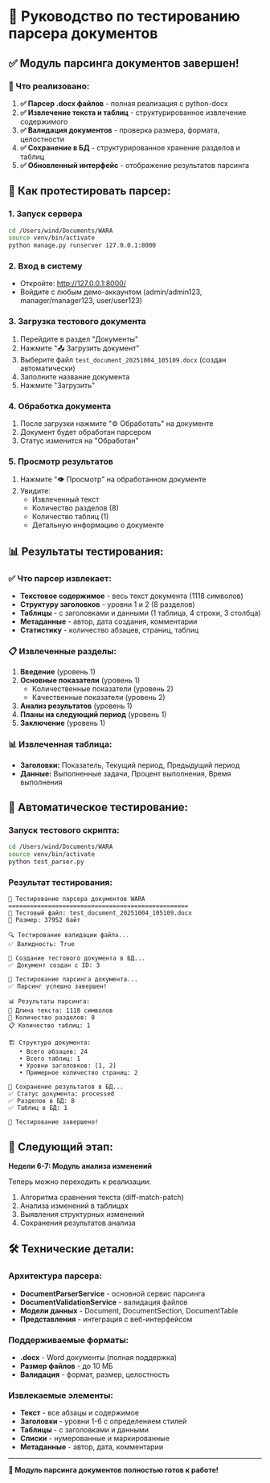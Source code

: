 # 🧪 Руководство по тестированию парсера документов

## ✅ Модуль парсинга документов завершен!

### 🎉 Что реализовано:

1. **✅ Парсер .docx файлов** - полная реализация с python-docx
2. **✅ Извлечение текста и таблиц** - структурированное извлечение содержимого
3. **✅ Валидация документов** - проверка размера, формата, целостности
4. **✅ Сохранение в БД** - структурированное хранение разделов и таблиц
5. **✅ Обновленный интерфейс** - отображение результатов парсинга

## 🔧 Как протестировать парсер:

### 1. Запуск сервера
```bash
cd /Users/wind/Documents/WARA
source venv/bin/activate
python manage.py runserver 127.0.0.1:8000
```

### 2. Вход в систему
- Откройте: http://127.0.0.1:8000/
- Войдите с любым демо-аккаунтом (admin/admin123, manager/manager123, user/user123)

### 3. Загрузка тестового документа
1. Перейдите в раздел "Документы"
2. Нажмите "📤 Загрузить документ"
3. Выберите файл `test_document_20251004_105109.docx` (создан автоматически)
4. Заполните название документа
5. Нажмите "Загрузить"

### 4. Обработка документа
1. После загрузки нажмите "⚙️ Обработать" на документе
2. Документ будет обработан парсером
3. Статус изменится на "Обработан"

### 5. Просмотр результатов
1. Нажмите "👁️ Просмотр" на обработанном документе
2. Увидите:
   - Извлеченный текст
   - Количество разделов (8)
   - Количество таблиц (1)
   - Детальную информацию о документе

## 📊 Результаты тестирования:

### ✅ Что парсер извлекает:
- **Текстовое содержимое** - весь текст документа (1118 символов)
- **Структуру заголовков** - уровни 1 и 2 (8 разделов)
- **Таблицы** - с заголовками и данными (1 таблица, 4 строки, 3 столбца)
- **Метаданные** - автор, дата создания, комментарии
- **Статистику** - количество абзацев, страниц, таблиц

### 📋 Извлеченные разделы:
1. **Введение** (уровень 1)
2. **Основные показатели** (уровень 1)
   - Количественные показатели (уровень 2)
   - Качественные показатели (уровень 2)
3. **Анализ результатов** (уровень 1)
4. **Планы на следующий период** (уровень 1)
5. **Заключение** (уровень 1)

### 📊 Извлеченная таблица:
- **Заголовки:** Показатель, Текущий период, Предыдущий период
- **Данные:** Выполненные задачи, Процент выполнения, Время выполнения

## 🧪 Автоматическое тестирование:

### Запуск тестового скрипта:
```bash
cd /Users/wind/Documents/WARA
source venv/bin/activate
python test_parser.py
```

### Результат тестирования:
```
🧪 Тестирование парсера документов WARA
==================================================
📄 Тестовый файл: test_document_20251004_105109.docx
📏 Размер: 37952 байт

🔍 Тестирование валидации файла...
✅ Валидность: True

💾 Создание тестового документа в БД...
✅ Документ создан с ID: 3

🔧 Тестирование парсинга документа...
✅ Парсинг успешно завершен!

📊 Результаты парсинга:
📝 Длина текста: 1118 символов
📑 Количество разделов: 8
📋 Количество таблиц: 1

🏗️ Структура документа:
   • Всего абзацев: 24
   • Всего таблиц: 1
   • Уровни заголовков: [1, 2]
   • Примерное количество страниц: 2

💾 Сохранение результатов в БД...
✅ Статус документа: processed
✅ Разделов в БД: 8
✅ Таблиц в БД: 1

🎉 Тестирование завершено!
```

## 🔄 Следующий этап:

**Недели 6-7: Модуль анализа изменений**

Теперь можно переходить к реализации:
1. Алгоритма сравнения текста (diff-match-patch)
2. Анализа изменений в таблицах
3. Выявления структурных изменений
4. Сохранения результатов анализа

## 🛠️ Технические детали:

### Архитектура парсера:
- **DocumentParserService** - основной сервис парсинга
- **DocumentValidationService** - валидация файлов
- **Модели данных** - Document, DocumentSection, DocumentTable
- **Представления** - интеграция с веб-интерфейсом

### Поддерживаемые форматы:
- **.docx** - Word документы (полная поддержка)
- **Размер файлов** - до 10 МБ
- **Валидация** - формат, размер, целостность

### Извлекаемые элементы:
- **Текст** - все абзацы и содержимое
- **Заголовки** - уровни 1-6 с определением стилей
- **Таблицы** - с заголовками и данными
- **Списки** - нумерованные и маркированные
- **Метаданные** - автор, дата, комментарии

---

**🎉 Модуль парсинга документов полностью готов к работе!**
